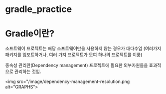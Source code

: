 # gradle_practice

# Gradle이란?

소프트웨어 프로젝트는 해당 소프트웨어만을 사용하지 않는 경우가 대다수임
(여러가지 패키지를 임포트하거나, 여러 가지 프로젝트가 모여 하나의 프로젝트를 이룸)

종속성 관리란(Dependency management) 프로젝트에 필요한 외부자원들을 효과적으로 관리하는 것임.

<img src="/image/dependency-management-resolution.png alt="GRAPHS"></img>


